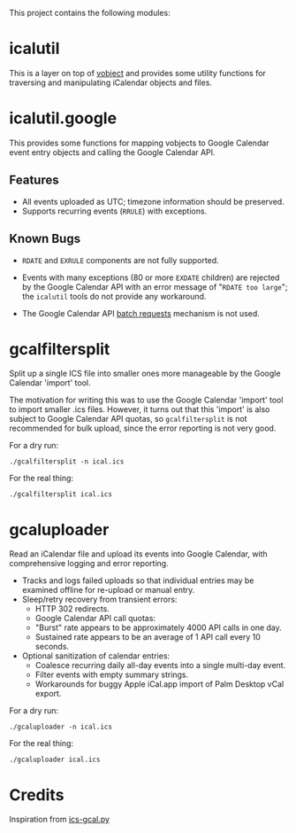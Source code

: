 This project contains the following modules:

icalutil
========

This is a layer on top of [vobject] and provides some utility functions for
traversing and manipulating iCalendar objects and files.

  [vobject]: http://vobject.skyhouseconsulting.com/

icalutil.google
===============

This provides some functions for mapping vobjects to Google Calendar event
entry objects and calling the Google Calendar API.

Features
--------

- All events uploaded as UTC; timezone information should be preserved.
- Supports recurring events (`RRULE`) with exceptions.

Known Bugs
----------

- `RDATE` and `EXRULE` components are not fully supported.
- Events with many exceptions (80 or more `EXDATE` children) are rejected by
  the Google Calendar API with an error message of "`RDATE too large`"; the
  `icalutil` tools do not provide any workaround.
- The Google Calendar API [batch requests] mechanism is not used.

  [batch requests]: http://code.google.com/apis/calendar/data/2.0/developers_guide_protocol.html#batch

gcalfiltersplit
===============

Split up a single ICS file into smaller ones more manageable by the Google
Calendar 'import' tool.

The motivation for writing this was to use the Google Calendar 'import' tool to
import smaller .ics files. However, it turns out that this 'import' is also
subject to Google Calendar API quotas, so `gcalfiltersplit` is not recommended
for bulk upload, since the error reporting is not very good.

For a dry run:

    ./gcalfiltersplit -n ical.ics

For the real thing:

    ./gcalfiltersplit ical.ics

gcaluploader
============

Read an iCalendar file and upload its events into Google Calendar, with
comprehensive logging and error reporting.

- Tracks and logs failed uploads so that individual entries may be examined
  offline for re-upload or manual entry.
- Sleep/retry recovery from transient errors:
    - HTTP 302 redirects.
    - Google Calendar API call quotas:
	- "Burst" rate appears to be approximately 4000 API calls in one day.
	- Sustained rate appears to be an average of 1 API call every 10
	  seconds.
- Optional sanitization of calendar entries:
    - Coalesce recurring daily all-day events into a single multi-day event.
    - Filter events with empty summary strings.
    - Workarounds for buggy Apple iCal.app import of Palm Desktop vCal export.

For a dry run:

    ./gcaluploader -n ical.ics

For the real thing:

    ./gcaluploader ical.ics


Credits
=======

Inspiration from [ics-gcal.py]

  [ics-gcal.py]: http://repo.ub3rgeek.net/branches/misc-scripts/annotate/head:/ics-gcal.py
